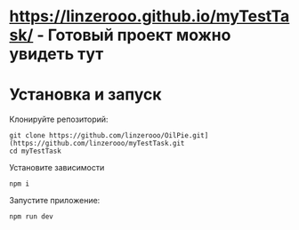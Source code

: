 # https://linzerooo.github.io/myTestTask/ - Готовый проект можно увидеть тут


#  Установка и запуск 
Клонируйте репозиторий:
```
git clone https://github.com/linzerooo/OilPie.git](https://github.com/linzerooo/myTestTask.git
cd myTestTask
```

Установите зависимости 
```
npm i
```

Запустите приложение:
```
npm run dev
```
